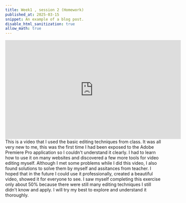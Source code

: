 ```yaml
---
title: Week1 , session 2 (Homework)
published_at: 2025-03-15
snippet: An example of a blog post.
disable_html_sanitization: true
allow_math: true
---
```

<iframe width="560" height="315" src="https://www.youtube.com/embed/BexTzufKN5s?si=0Dr7lofdoAhFeMXm" title="YouTube video player" frameborder="0" allow="accelerometer; autoplay; clipboard-write; encrypted-media; gyroscope; picture-in-picture; web-share" referrerpolicy="strict-origin-when-cross-origin" allowfullscreen></iframe>
This is a video that I used the basic editing techniques from class. It was all very new to me, this was the first time I had been exposed to the Adobe Premiere Pro application so I couldn't understand it clearly. I had to learn how to use it on many websites and discovered a few more tools for video editing myself. Although I met some problems while I did this video, I also found solutions to solve them by myself and assitances from teacher. I hoped that in the future I could use it professionally, created a beautiful video, showed it for everyone to see. I saw myself completing this exercise only about 50% because there were still many editing techniques I still didn't know and apply. I will try my best to explore and understand it thoroughly. 